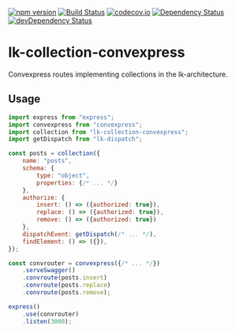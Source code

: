 [![npm version](https://badge.fury.io/js/lk-collection-convexpress.svg)](https://badge.fury.io/js/lk-collection-convexpress)
[![Build Status](https://travis-ci.org/lk-architecture/lk-collection-convexpress.svg?branch=master)](https://travis-ci.org/lk-architecture/lk-collection-convexpress)
[![codecov.io](https://codecov.io/github/lk-architecture/lk-collection-convexpress/coverage.svg?branch=master)](https://codecov.io/github/lk-architecture/lk-collection-convexpress?branch=master)
[![Dependency Status](https://david-dm.org/lk-architecture/lk-collection-convexpress.svg)](https://david-dm.org/lk-architecture/lk-collection-convexpress)
[![devDependency Status](https://david-dm.org/lk-architecture/lk-collection-convexpress/dev-status.svg)](https://david-dm.org/lk-architecture/lk-collection-convexpress#info=devDependencies)

# lk-collection-convexpress

Convexpress routes implementing collections in the lk-architecture.

## Usage

```js
import express from "express";
import convexpress from "convexpress";
import collection from "lk-collection-convexpress";
import getDispatch from "lk-dispatch";

const posts = collection({
    name: "posts",
    schema: {
        type: "object",
        properties: {/* ... */}
    },
    authorize: {
        insert: () => ({authorized: true}),
        replace: () => ({authorized: true}),
        remove: () => ({authorized: true})
    },
    dispatchEvent: getDispatch(/* ... */),
    findElement: () => ({}),
});

const convrouter = convexpress({/* ... */})
    .serveSwagger()
    .convroute(posts.insert)
    .convroute(posts.replace)
    .convroute(posts.remove);

express()
    .use(convrouter)
    .listen(3000);
```
